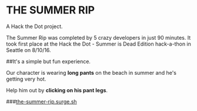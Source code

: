 # THE SUMMER RIP
A Hack the Dot project.

The Summer Rip was completed by 5 crazy developers in just 90 minutes. It took first place at the Hack the Dot - Summer is Dead Edition hack-a-thon in Seattle on 8/10/16.

##It's a simple but fun experience.

Our character is wearing **long pants** on the beach in summer and he's getting very hot.

Help him out by **clicking on his pant legs**.

###[the-summer-rip.surge.sh](the-summer-rip.surge.sh)
